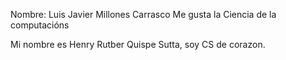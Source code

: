Nombre: Luis Javier Millones Carrasco
Me gusta la Ciencia de la computacións

Mi nombre es Henry Rutber Quispe Sutta, soy CS de corazon.
